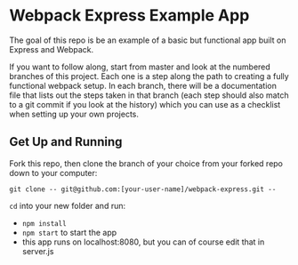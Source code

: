 # Webpack Express Example App

The goal of this repo is be an example of a basic but functional app built on Express and Webpack.

If you want to follow along, start from master and look at the numbered branches of this project. Each one is a step along the path to creating a fully functional webpack setup. In each branch, there will be a documentation file that lists out the steps taken in that branch (each step should also match to a git commit if you look at the history) which you can use as a checklist when setting up your own projects.

## Get Up and Running

Fork this repo, then clone the branch of your choice from your forked repo down to your computer:

```
git clone -- git@github.com:[your-user-name]/webpack-express.git --
```

`cd` into your new folder and run:
- ```npm install```
- ```npm start``` to start the app
- this app runs on localhost:8080, but you can of course edit that in server.js
